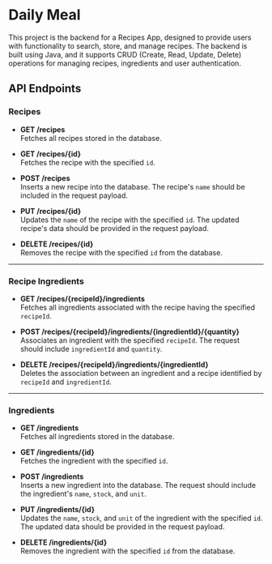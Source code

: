 # Daily Meal

This project is the backend for a Recipes App, designed to provide users with functionality to search, store, and manage recipes. The backend is built using Java, and it supports CRUD (Create, Read, Update, Delete) operations for managing recipes, ingredients and user authentication.



## API Endpoints


### **Recipes**

- **GET /recipes**  
  Fetches all recipes stored in the database.

- **GET /recipes/{id}**  
  Fetches the recipe with the specified `id`.

- **POST /recipes**   
  Inserts a new recipe into the database. The recipe's `name` should be included in the request payload.

- **PUT /recipes/{id}**  
  Updates the `name` of the recipe with the specified `id`. The updated recipe's data should be provided in the request payload.

- **DELETE /recipes/{id}**  
  Removes the recipe with the specified `id` from the database.

---

### **Recipe Ingredients**

- **GET /recipes/{recipeId}/ingredients**  
  Fetches all ingredients associated with the recipe having the specified `recipeId`.

- **POST /recipes/{recipeId}/ingredients/{ingredientId}/{quantity}**  
  Associates an ingredient with the specified `recipeId`. The request should include `ingredientId` and `quantity`.

- **DELETE /recipes/{recipeId}/ingredients/{ingredientId}**  
  Deletes the association between an ingredient and a recipe identified by `recipeId` and `ingredientId`.  
 

---

### **Ingredients**

- **GET /ingredients**  
  Fetches all ingredients stored in the database.

- **GET /ingredients/{id}**   
  Fetches the ingredient with the specified `id`.

- **POST /ingredients**  
  Inserts a new ingredient into the database. The request should include the ingredient's `name`, `stock`, and `unit`.

- **PUT /ingredients/{id}**   
  Updates the `name`, `stock`, and `unit` of the ingredient with the specified `id`. The updated data should be provided in the request payload.

- **DELETE /ingredients/{id}**  
  Removes the ingredient with the specified `id` from the database.
